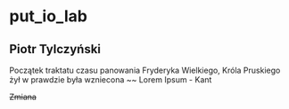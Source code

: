 # put_io_lab
## Piotr Tylczyński
Początek traktatu czasu panowania Fryderyka Wielkiego, Króla Pruskiego żył w prawdzie była wzniecona ~~ Lorem Ipsum - Kant

~~Zmiana~~
